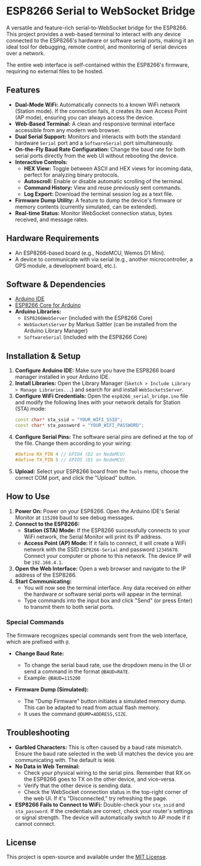 # ESP8266 Serial to WebSocket Bridge

A versatile and feature-rich serial-to-WebSocket bridge for the ESP8266. This project provides a web-based terminal to interact with any device connected to the ESP8266's hardware or software serial ports, making it an ideal tool for debugging, remote control, and monitoring of serial devices over a network.

The entire web interface is self-contained within the ESP8266's firmware, requiring no external files to be hosted.

## Features

- **Dual-Mode WiFi:** Automatically connects to a known WiFi network (Station mode). If the connection fails, it creates its own Access Point (AP mode), ensuring you can always access the device.
- **Web-Based Terminal:** A clean and responsive terminal interface accessible from any modern web browser.
- **Dual Serial Support:** Monitors and interacts with both the standard hardware `Serial` port and a `SoftwareSerial` port simultaneously.
- **On-the-Fly Baud Rate Configuration:** Change the baud rate for both serial ports directly from the web UI without rebooting the device.
- **Interactive Controls:**
  - **HEX View:** Toggle between ASCII and HEX views for incoming data, perfect for analyzing binary protocols.
  - **Autoscroll:** Enable or disable automatic scrolling of the terminal.
  - **Command History:** View and reuse previously sent commands.
  - **Log Export:** Download the terminal session log as a text file.
- **Firmware Dump Utility:** A feature to dump the device's firmware or memory contents (currently simulated, can be extended).
- **Real-time Status:** Monitor WebSocket connection status, bytes received, and message rates.

## Hardware Requirements

- An ESP8266-based board (e.g., NodeMCU, Wemos D1 Mini).
- A device to communicate with via serial (e.g., another microcontroller, a GPS module, a development board, etc.).

## Software & Dependencies

- [Arduino IDE](https://www.arduino.cc/en/software)
- [ESP8266 Core for Arduino](https://github.com/esp8266/Arduino)
- **Arduino Libraries:**
  - `ESP8266WebServer` (included with the ESP8266 Core)
  - `WebSocketsServer` by Markus Sattler (can be installed from the Arduino Library Manager)
  - `SoftwareSerial` (included with the ESP8266 Core)

## Installation & Setup

1.  **Configure Arduino IDE:** Make sure you have the ESP8266 board manager installed in your Arduino IDE.
2.  **Install Libraries:** Open the Library Manager (`Sketch > Include Library > Manage Libraries...`) and search for and install `WebSocketsServer`.
3.  **Configure WiFi Credentials:** Open the `esp8266_serial_bridge.ino` file and modify the following lines with your network details for Station (STA) mode:
    ```cpp
    const char* sta_ssid = "YOUR_WIFI_SSID";
    const char* sta_password = "YOUR_WIFI_PASSWORD";
    ```
4.  **Configure Serial Pins:** The software serial pins are defined at the top of the file. Change them according to your wiring:
    ```cpp
    #define RX_PIN 4 // GPIO4 (D2 on NodeMCU)
    #define TX_PIN 5 // GPIO5 (D1 on NodeMCU)
    ```
5.  **Upload:** Select your ESP8266 board from the `Tools` menu, choose the correct COM port, and click the "Upload" button.

## How to Use

1.  **Power On:** Power on your ESP8266. Open the Arduino IDE's Serial Monitor at `115200` baud to see debug messages.
2.  **Connect to the ESP8266:**
    - **Station (STA) Mode:** If the ESP8266 successfully connects to your WiFi network, the Serial Monitor will print its IP address.
    - **Access Point (AP) Mode:** If it fails to connect, it will create a WiFi network with the SSID `ESP8266-Serial` and password `12345678`. Connect your computer or phone to this network. The device IP will be `192.168.4.1`.
3.  **Open the Web Interface:** Open a web browser and navigate to the IP address of the ESP8266.
4.  **Start Communicating:**
    - You will now see the terminal interface. Any data received on either the hardware or software serial ports will appear in the terminal.
    - Type commands into the input box and click "Send" (or press Enter) to transmit them to both serial ports.

### Special Commands

The firmware recognizes special commands sent from the web interface, which are prefixed with `@`.

- **Change Baud Rate:**
  - To change the serial baud rate, use the dropdown menu in the UI or send a command in the format `@BAUD=RATE`.
  - Example: `@BAUD=115200`

- **Firmware Dump (Simulated):**
  - The "Dump Firmware" button initiates a simulated memory dump. This can be adapted to read from actual flash memory.
  - It uses the command `@DUMP=ADDRESS,SIZE`.

## Troubleshooting

- **Garbled Characters:** This is often caused by a baud rate mismatch. Ensure the baud rate selected in the web UI matches the device you are communicating with. The default is `9600`.
- **No Data in Web Terminal:**
  - Check your physical wiring to the serial pins. Remember that RX on the ESP8266 goes to TX on the other device, and vice-versa.
  - Verify that the other device is sending data.
  - Check the WebSocket connection status in the top-right corner of the web UI. If it's "Disconnected," try refreshing the page.
- **ESP8266 Fails to Connect to WiFi:** Double-check your `sta_ssid` and `sta_password`. If the credentials are correct, check your router's settings or signal strength. The device will automatically switch to AP mode if it cannot connect.

## License

This project is open-source and available under the [MIT License](LICENSE).
